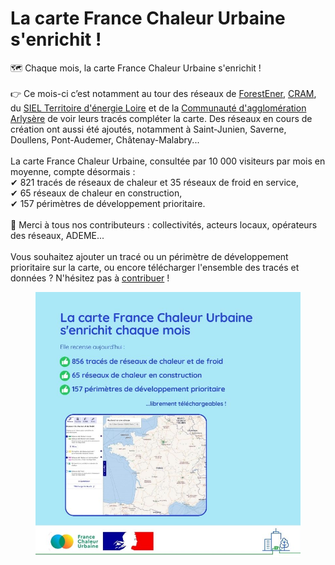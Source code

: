 # La carte France Chaleur Urbaine s'enrichit !

🗺 Chaque mois, la carte France Chaleur Urbaine s'enrichit !\
\
👉 Ce mois-ci c’est notamment au tour des réseaux de [ForestEner](https://forestener.fr/), [CRAM](https://cram.fr/), du [SIEL Territoire d'énergie Loire](https://www.te42.fr/) et de la [Communauté d'agglomération Arlysère](https://www.arlysere.fr/) de voir leurs tracés compléter la carte. Des réseaux en cours de création ont aussi été ajoutés, notamment à Saint-Junien, Saverne, Doullens, Pont-Audemer, Châtenay-Malabry...\
\
La carte France Chaleur Urbaine, consultée par 10 000 visiteurs par mois en moyenne, compte désormais :\
✔ 821 tracés de réseaux de chaleur et 35 réseaux de froid en service,\
✔ 65 réseaux de chaleur en construction,\
✔ 157 périmètres de développement prioritaire.\
\
🙏 Merci à tous nos contributeurs : collectivités, acteurs locaux, opérateurs des réseaux, ADEME...\
\
Vous souhaitez ajouter un tracé ou un périmètre de développement prioritaire sur la carte, ou encore télécharger l'ensemble des tracés et données ? N'hésitez pas à [contribuer](/contribution) !

<figure><img src=".gitbook/assets/FCU_carte_oct.jpg" alt=""><figcaption></figcaption></figure>
